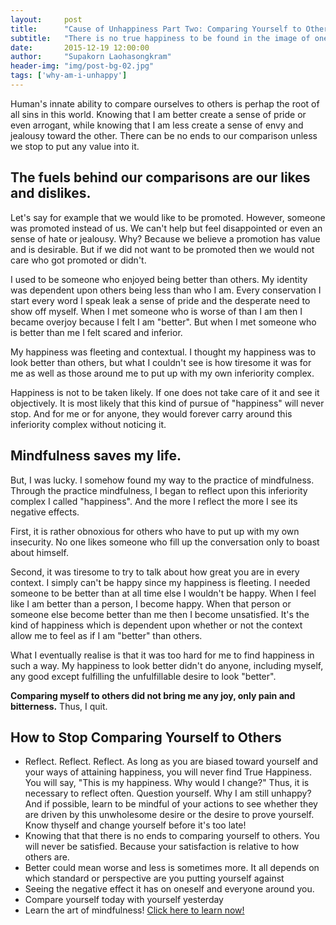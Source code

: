 ```yaml
---
layout:     post
title:      "Cause of Unhappiness Part Two: Comparing Yourself to Others"
subtitle:   "There is no true happiness to be found in the image of oneself."
date:       2015-12-19 12:00:00
author:     "Supakorn Laohasongkram"
header-img: "img/post-bg-02.jpg"
tags: ['why-am-i-unhappy']
---
```


<p>
Human's innate ability to compare ourselves to others is perhap the root of all sins in this world. Knowing that I am better create a sense of pride or even arrogant, while knowing that I am less create a sense of envy and jealousy toward the other. There can be no ends to our comparison unless we stop to put any value into it.</p>

<!-- <p>
Knowing this, I am reminded of story of Adam and Even in the Holy Bible where God warned Adam and Eve not eat the forbidden fruit of knowledge of good and evil. But they did and now it has began our original sin.

With our knowledge of what is good and bad, we are driven for that which is good and 
</p>
 -->

<h2>The fuels behind our comparisons are our likes and dislikes.</h2>
<p>
Let's say for example that we would like to be promoted. However, someone was promoted instead of us. We can't help but feel disappointed or even an sense of hate or jealousy. Why? Because we believe a promotion has value and is desirable. But if we did not want to be promoted then we would not care who got promoted or didn't.
</p>
<p>
I used to be someone who enjoyed being better than others. My identity was dependent upon others being less than who I am. Every conservation I start every word I speak leak a sense of pride and the desperate need to show off myself. When I met someone who is worse of than I am then I became overjoy because I felt I am "better". But when I met someone who is better than me I felt scared and inferior. 
</p>
<p>
My happiness was fleeting and contextual. I thought my happiness was to look better than others, but what I couldn't see is how tiresome it was for me as well as those around me to put up with my own inferiority complex.
</p>

Happiness is not to be taken likely. If one does not take care of it and see it objectively. It is most likely that this kind of pursue of "happiness" will never stop. And for me or for anyone, they would forever carry around this inferiority complex without noticing it.

<h2>Mindfulness saves my life.</h2>

But, I was lucky. I somehow found my way to the practice of mindfulness. Through the practice mindfulness, I began to reflect upon this inferiority complex I called "happiness". And the more I reflect the more I see its negative effects. 

First, it is rather obnoxious for others who have to put up with my own insecurity. No one likes someone who fill up the conversation only to boast about himself. 

Second, it was tiresome to try to talk about how great you are in every context. I simply can't be happy since my happiness is fleeting. I needed someone to be better than at all time else I wouldn't be happy. When I feel like I am better than a person, I become happy. When that person or someone else become better than me then I become unsatisfied. It's the kind of happiness which is dependent upon whether or not the context allow me to feel as if I am "better" than others. 

What I eventually realise is that it was too hard for me to find happiness in such a way. My happiness to look better didn't do anyone, including myself, any good except fulfilling the unfulfillable desire to look "better". 

<strong>Comparing myself to others did not bring me any joy, only pain and bitterness.</strong> Thus, I quit.

<!-- <p>There is no good or evil in reality. Atoms or molecules are neither good or bad. They are just the way they are. Only human made them "good" or "bad". Thus, there is no static good or bad.</p> -->

<h2>How to Stop Comparing Yourself to Others</h2>

<ul>
	<li>Reflect. Reflect. Reflect. As long as you are biased toward yourself and your ways of attaining happiness, you will never find True Happiness. You will say, "This is my happiness. Why would I change?" Thus, it is necessary to reflect often. Question yourself. Why I am still unhappy? And if possible, learn to be mindful of your actions to see whether they are driven by this unwholesome desire or the desire to prove yourself. Know thyself and change yourself before it's too late!</li>
	<li>Knowing that that there is no ends to comparing yourself to others. You will never be satisfied. Because your satisfaction is relative to how others are.</li>
	<li>Better could mean worse and less is sometimes more. It all depends on which standard or perspective are you putting yourself against</li>
	<li>Seeing the negative effect it has on oneself and everyone around you.</li>
	<li>Compare yourself today with yourself yesterday</li>
	<li>Learn the art of mindfulness! <a href="/tags/pratice-of-true-happiness/">Click here to learn now!</a></li>
</ul>